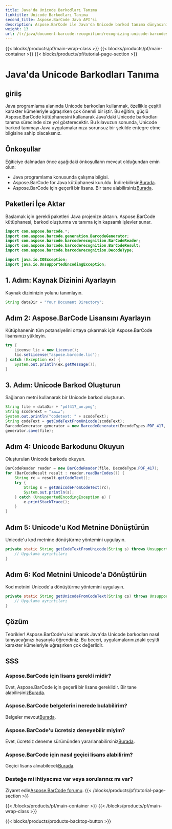 ```yaml
---
title: Java'da Unicode Barkodları Tanıma
linktitle: Unicode Barkodları Tanıma
second_title: Aspose.BarCode Java API'si
description: Aspose.BarCode ile Java'da Unicode barkod tanıma dünyasını keşfedin. Çeşitli karakter setlerini uygulamalarınıza sorunsuz bir şekilde entegre etmek için adım adım kılavuzumuzu izleyin.
weight: 13
url: /tr/java/document-barcode-recognition/recognizing-unicode-barcodes/
---
```


{{< blocks/products/pf/main-wrap-class >}}
{{< blocks/products/pf/main-container >}}
{{< blocks/products/pf/tutorial-page-section >}}

# Java'da Unicode Barkodları Tanıma


## giriiş

Java programlama alanında Unicode barkodları kullanmak, özellikle çeşitli karakter kümeleriyle uğraşırken çok önemli bir iştir. Bu eğitim, güçlü Aspose.BarCode kütüphanesini kullanarak Java'daki Unicode barkodları tanıma sürecinde size yol gösterecektir. Bu kılavuzun sonunda, Unicode barkod tanımayı Java uygulamalarınıza sorunsuz bir şekilde entegre etme bilgisine sahip olacaksınız.

## Önkoşullar

Eğiticiye dalmadan önce aşağıdaki önkoşulların mevcut olduğundan emin olun:

- Java programlama konusunda çalışma bilgisi.
-  Aspose.BarCode for Java kütüphanesi kuruldu. İndirebilirsin[Burada](https://releases.aspose.com/barcode/java/).
-  Aspose.BarCode için geçerli bir lisans. Bir tane alabilirsiniz[Burada](https://purchase.aspose.com/buy).

## Paketleri İçe Aktar

Başlamak için gerekli paketleri Java projenize aktarın. Aspose.BarCode kütüphanesi, barkod oluşturma ve tanıma için kapsamlı işlevler sunar.

```java
import com.aspose.barcode.*;
import com.aspose.barcode.generation.BarcodeGenerator;
import com.aspose.barcode.barcoderecognition.BarCodeReader;
import com.aspose.barcode.barcoderecognition.BarCodeResult;
import com.aspose.barcode.barcoderecognition.DecodeType;

import java.io.IOException;
import java.io.UnsupportedEncodingException;
```

## 1. Adım: Kaynak Dizinini Ayarlayın

Kaynak dizininizin yolunu tanımlayın.

```java
String dataDir = "Your Document Directory";
```

## Adım 2: Aspose.BarCode Lisansını Ayarlayın

Kütüphanenin tüm potansiyelini ortaya çıkarmak için Aspose.BarCode lisansınızı yükleyin.

```java
try {
    License lic = new License();
    lic.setLicense("aspose.barcode.lic");
} catch (Exception ex) {
    System.out.println(ex.getMessage());
}
```

## 3. Adım: Unicode Barkod Oluşturun

Sağlanan metni kullanarak bir Unicode barkod oluşturun.

```java
String file = dataDir + "pdf417_un.png";
String scodeText = "منحة";
System.out.println("codetext: " + scodeText);
String codeText = getCodeTextFromUnicode(scodeText);
BarcodeGenerator generator = new BarcodeGenerator(EncodeTypes.PDF_417, codeText);
generator.save(file);
```

## Adım 4: Unicode Barkodunu Okuyun

Oluşturulan Unicode barkodu okuyun.

```java
BarCodeReader reader = new BarCodeReader(file, DecodeType.PDF_417);
for (BarCodeResult result : reader.readBarCodes()) {
    String rc = result.getCodeText();
    try {
        String s = getUnicodeFromCodeText(rc);
        System.out.println(s);
    } catch (UnsupportedEncodingException e) {
        e.printStackTrace();
    }
}
```

## Adım 5: Unicode'u Kod Metnine Dönüştürün

Unicode'u kod metnine dönüştürme yöntemini uygulayın.

```java
private static String getCodeTextFromUnicode(String s) throws UnsupportedEncodingException {
    // Uygulama ayrıntıları
}

```

## Adım 6: Kod Metnini Unicode'a Dönüştürün

Kod metnini Unicode'a dönüştürme yöntemini uygulayın.

```java
private static String getUnicodeFromCodeText(String cs) throws UnsupportedEncodingException {
    // Uygulama ayrıntıları
}
```

## Çözüm

Tebrikler! Aspose.BarCode'u kullanarak Java'da Unicode barkodları nasıl tanıyacağınızı başarıyla öğrendiniz. Bu beceri, uygulamalarınızdaki çeşitli karakter kümeleriyle uğraşırken çok değerlidir.

## SSS

### Aspose.BarCode için lisans gerekli midir?
Evet, Aspose.BarCode için geçerli bir lisans gereklidir. Bir tane alabilirsiniz[Burada](https://purchase.aspose.com/buy).

### Aspose.BarCode belgelerini nerede bulabilirim?
 Belgeler mevcut[Burada](https://reference.aspose.com/barcode/java/).

### Aspose.BarCode'u ücretsiz deneyebilir miyim?
 Evet, ücretsiz deneme sürümünden yararlanabilirsiniz[Burada](https://releases.aspose.com/).

### Aspose.BarCode için nasıl geçici lisans alabilirim?
 Geçici lisans alınabilecek[Burada](https://purchase.aspose.com/temporary-license/).

### Desteğe mi ihtiyacınız var veya sorularınız mı var?
 Ziyaret edin[Aspose.BarCode forumu](https://forum.aspose.com/c/barcode/13).
{{< /blocks/products/pf/tutorial-page-section >}}

{{< /blocks/products/pf/main-container >}}
{{< /blocks/products/pf/main-wrap-class >}}

{{< blocks/products/products-backtop-button >}}
